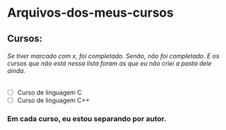 # Arquivos-dos-meus-cursos

## Cursos:

###### Se tiver marcado com x, foi completado. Senão, não foi completado. E os cursos que não está nessa lista foram as que eu não criei a pasta dele ainda.

- [ ] Curso de linguagem C
- [ ] Curso de linguagem C++

### Em cada curso, eu estou separando por autor.
